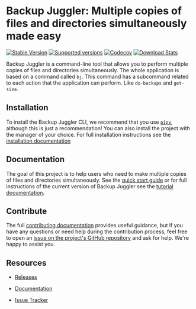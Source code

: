 # Backup Juggler: Multiple copies of files and directories simultaneously made easy
[![Stable Version](https://img.shields.io/pypi/v/backup-juggler?label=stable)][PyPI Releases]
[![Supported versions](https://img.shields.io/pypi/pyversions/backup-juggler)][PyPI]
[![Codecov](https://img.shields.io/codecov/c/github/raulin0/backup-juggler)](https://app.codecov.io/gh/raulin0/backup-juggler)
[![Download Stats](https://img.shields.io/pypi/dm/backup-juggler)](https://pypistats.org/packages/backup-juggler)

Backup Juggler is a command-line tool that allows you to perform multiple copies of files and directories simultaneously. The whole application is based on a command called `bj`. This command has a subcommand related to each action that the application can perform. Like `do-backups` and `get-size`.

## Installation
To install the Backup Juggler CLI, we recommend that you use [`pipx`](https://github.com/pypa/pipx), although this is just a recommendation! You can also install the project with the manager of your choice. For full installation instructions see the [installation documentation][Tutorial]

## Documentation
The goal of this project is to help users who need to make multiple copies of files and directories simultaneously. See the [quick start guide][Documentation] or for full instructions of the current version of Backup Juggler see the [tutorial documentation][Tutorial].

## Contribute
The full [contributing documentation][Contributing Documentation] provides useful guidance, but if you have any questions or need help during the contribution process, feel free to open an [issue on the project's GitHub repository][Issue Tracker] and ask for help. We're happy to assist you.

## Resources
- [Releases][PyPI Releases]
- [Documentation]
- [Issue Tracker]

  [PyPI]: https://pypi.org/project/backup-juggler/
  [PyPI Releases]: https://pypi.org/project/backup-juggler/#history
  [Documentation]: https://backup-juggler.readthedocs.io/en/latest/
  [Tutorial]: https://backup-juggler.readthedocs.io/en/latest/tutorial/
  [Issue Tracker]: https://github.com/Raulin0/backup-juggler/issues
  [Contributing Documentation]: https://backup-juggler.readthedocs.io/en/latest/contribute/